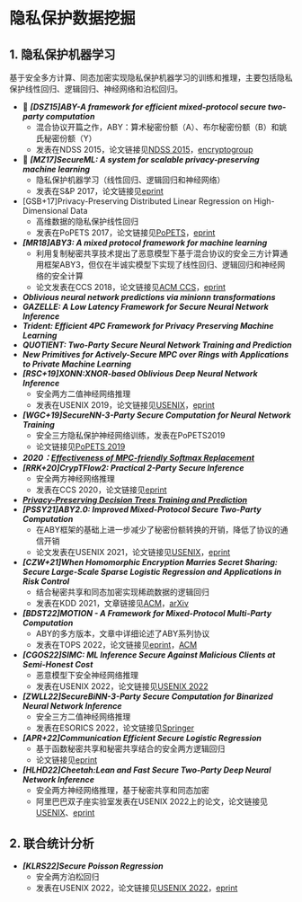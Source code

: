 # 隐私保护数据挖掘

## 1. 隐私保护机器学习

基于安全多方计算、同态加密实现隐私保护机器学习的训练和推理，主要包括隐私保护线性回归、逻辑回归、神经网络和泊松回归。

+ :triangular_flag_on_post: ***[DSZ15]ABY-A framework for efficient mixed-protocol secure two-party computation***
  + 混合协议开篇之作，ABY：算术秘密份额（A）、布尔秘密份额（B）和姚氏秘密份额（Y）
  + 发表在NDSS 2015，论文链接见[NDSS 2015](https://www.ndss-symposium.org/ndss2015/ndss-2015-programme/aby-framework-efficient-mixed-protocol-secure-two-party-computation/)，[encryptogroup](http://thomaschneider.de/papers/DSZ15.pdf)
+ :triangular_flag_on_post: ***[MZ17]SecureML: A system for scalable privacy-preserving machine learning***
  + 隐私保护机器学习（线性回归、逻辑回归和神经网络）
  + 发表在S&P 2017，论文链接见[eprint](https://eprint.iacr.org/2017/396.pdf)
+ [GSB+17]Privacy-Preserving Distributed Linear Regression on High-Dimensional Data
  + 高维数据的隐私保护线性回归
  + 发表在PoPETS 2017，论文链接见[PoPETS](https://petsymposium.org/popets/2017/popets-2017-0053.php)，[eprint](https://eprint.iacr.org/2016/892.pdf)
+ ***[MR18]ABY3: A mixed protocol framework for machine learning***
  + 利用复制秘密共享技术提出了恶意模型下基于混合协议的安全三方计算通用框架ABY3，但仅在半诚实模型下实现了线性回归、逻辑回归和神经网络的安全计算
  + 论文发表在CCS 2018，论文链接见[ACM CCS](https://dl.acm.org/doi/abs/10.1145/3243734.3243760)，[eprint](https://eprint.iacr.org/2018/403)
+ ***Oblivious neural network predictions via minionn transformations***
+ ***GAZELLE: A Low Latency Framework for Secure Neural Network Inference***
+ ***Trident: Efficient 4PC Framework for Privacy Preserving Machine Learning***
+ ***QUOTIENT: Two-Party Secure Neural Network Training and Prediction***
+ ***New Primitives for Actively-Secure MPC over Rings with Applications to Private Machine Learning***
+ ***[RSC+19]XONN:XNOR-based Oblivious Deep Neural Network Inference***
  + 安全两方二值神经网络推理
  + 发表在USENIX 2019，论文链接见[USENIX](https://www.usenix.org/conference/usenixsecurity19/presentation/riazi)，[eprint](https://eprint.iacr.org/2019/171)
+ ***[WGC+19]SecureNN-3-Party Secure Computation for Neural Network Training***
  + 安全三方隐私保护神经网络训练，发表在PoPETS2019
  + 论文链接见[PoPETS 2019](https://petsymposium.org/popets/2019/popets-2019-0035.php)
+ ***2020：[Effectiveness of MPC-friendly Softmax Replacement](https://arxiv.org/abs/2011.11202)***
+ ***[RRK+20]CrypTFlow2: Practical 2-Party Secure Inference***
  + 安全两方神经网络推理
  + 发表在CCS 2020，论文链接见[eprint](https://eprint.iacr.org/2020/1002)
+ ***[Privacy-Preserving Decision Trees Training and Prediction](https://dl.acm.org/doi/pdf/10.1145/3517197)***
+ ***[PSSY21]ABY2.0: Improved Mixed-Protocol Secure Two-Party Computation***
  + 在ABY框架的基础上进一步减少了秘密份额转换的开销，降低了协议的通信开销
  + 论文发表在USENIX 2021，论文链接见[USENIX](https://www.usenix.org/conference/usenixsecurity21/presentation/patra)，[eprint](https://eprint.iacr.org/2020/1225)
+ ***[CZW+21]When Homomorphic Encryption Marries Secret Sharing: Secure Large-Scale Sparse Logistic Regression and Applications in Risk Control***
  + 结合秘密共享和同态加密实现稀疏数据的逻辑回归
  + 发表在KDD 2021，文章链接见[ACM](https://dl.acm.org/doi/10.1145/3447548.3467210)，[arXiv](https://arxiv.org/pdf/2008.08753.pdf)
+ ***[BDST22]MOTION - A Framework for Mixed-Protocol Multi-Party Computation***
  + ABY的多方版本，文章中详细论述了ABY系列协议
  + 发表在TOPS 2022，论文链接见[eprint](https://eprint.iacr.org/2020/1137)，[ACM](https://dl.acm.org/doi/abs/10.1145/3490390)
+ ***[CGOS22]SIMC: ML Inference Secure Against Malicious Clients at Semi-Honest Cost***
  + 恶意模型下安全神经网络推理
  + 发表在USENIX 2022，论文链接见[USENIX 2022](https://www.usenix.org/conference/usenixsecurity22/presentation/chandran)
+ ***[ZWLL22]SecureBiNN-3-Party Secure Computation for Binarized Neural Network Inference***
  + 安全三方二值神经网络推理
  + 发表在ESORICS 2022，论文链接见[Springer](https://link.springer.com/chapter/10.1007/978-3-031-17143-7_14)
+ ***[APR+22]Communication Efficient Secure Logistic Regression***
  + 基于函数秘密共享和秘密共享结合的安全两方逻辑回归
  + 论文链接见[eprint](https://eprint.iacr.org/2022/866)
+ ***[HLHD22]Cheetah:Lean and Fast Secure Two-Party Deep Neural Network Inference***
  + 安全两方神经网络推理，基于秘密共享和同态加密
  + 阿里巴巴双子座实验室发表在USENIX 2022上的论文，论文链接见[USENIX](https://www.usenix.org/conference/usenixsecurity22/presentation/huang-zhicong)、[eprint](https://eprint.iacr.org/2022/207)


## 2. 联合统计分析
+ ***[KLRS22]Secure Poisson Regression***
  + 安全两方泊松回归
  + 发表在USENIX 2022，论文链接见[USENIX 2022](https://www.usenix.org/conference/usenixsecurity22/presentation/kelkar)，[eprint](https://eprint.iacr.org/2021/208)


